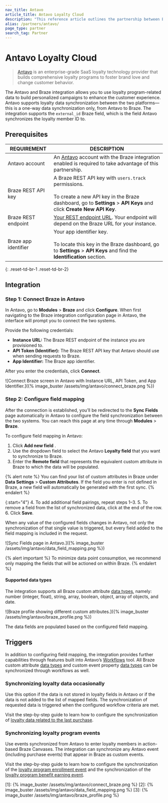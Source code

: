 ```yaml
---
nav_title: Antavo
article_title: Antavo Loyalty Cloud
description: "This reference article outlines the partnership between Braze and Antavo, a next-gen loyalty programs that goes beyond rewarding purchases."
alias: /partners/antavo/
page_type: partner
search_tag: Partner
---
```


# Antavo Loyalty Cloud

> [Antavo](https://antavo.com/) is an enterprise-grade SaaS loyalty technology provider that builds comprehensive loyalty programs to foster brand love and change customer behavior.

The Antavo and Braze integration allows you to use loyalty program-related data to build personalized campaigns to enhance the customer experience. Antavo supports loyalty data synchronization between the two platforms—this is a one-way data synchronization only, from Antavo to Braze. The integration supports the `external_id` Braze field, which is the field Antavo synchronizes the loyalty member ID to.

## Prerequisites

| REQUIREMENT          | DESCRIPTION                                                                                                                                                                   |
| -------------------- | ----------------------------------------------------------------------------------------------------------------------------------------------------------------------------  |
| Antavo account       | An [Antavo](https://antavo.com/) account with the Braze integration enabled is required to take advantage of this partnership.                                                |
| Braze REST API key   | A Braze REST API key with `users.track` permissions.<br><br>To create a new API key in the Braze dashboard, go to **Settings** > **API Keys** and click **Create New API Key**.  |
| Braze REST endpoint  | [Your REST endpoint URL]({{site.baseurl}}/developer_guide/rest_api/basics/#endpoints). Your endpoint will depend on the Braze URL for your instance.                |
| Braze app identifier | Your app identifier key. <br><br>To locate this key in the Braze dashboard, go to **Settings** > **API Keys** and find the **Identification** section. |
{: .reset-td-br-1 .reset-td-br-2}

## Integration

### Step 1: Connect Braze in Antavo

In Antavo, go to **Modules** > **Braze** and click **Configure**. When first navigating to the Braze integration configuration page in Antavo, the interface will prompt you to connect the two systems.

Provide the following credentials:

- **Instance URL:** The Braze REST endpoint of the instance you are provisioned to.
- **API Token (Identifier):** The Braze REST API key that Antavo should use when sending requests to Braze.
- **App Identifier:** The Braze app identifier.

After you enter the credentials, click **Connect**.

![Connect Braze screen in Antavo with Instance URL, API Token, and App Identifier.]({% image_buster /assets/img/antavo/connect_braze.png %})

### Step 2: Configure field mapping

After the connection is established, you’ll be redirected to the **Sync Fields** page automatically in Antavo to configure the field synchronization between the two systems.   You can reach this page at any time through **Modules** > **Braze**.

To configure field mapping in Antavo:

1. Click **Add new field** <i class="fas fa-plus" alt=""></i>.
2. Use the dropdown field to select the Antavo **Loyalty field** that you want to synchronize to Braze.
3. Enter the **Remote field** that represents the equivalent custom attribute in Braze to which the data will be populated.  

{% alert note %}
You can find your list of custom attributes in Braze under **Data Settings** > **Custom Attributes**. If the field you enter is not defined in Braze, a new field will automatically be generated with the first sync.
{% endalert %}

{:start="4"}
4. To add additional field pairings, repeat steps 1–3.
5. To remove a field from the list of synchronized data, click <i class="fa-solid fa-rectangle-xmark" title="Delete"></i> at the end of the row.
6. Click **Save**.

When any value of the configured fields changes in Antavo, not only the synchronization of that single value is triggered, but every field added to the field mapping is included in the request.

![Sync Fields page in Antavo.]({% image_buster /assets/img/antavo/data_field_mapping.png %})

{% alert important %}
To minimize data point consumption, we recommend only mapping the fields that will be actioned on within Braze.
{% endalert %}

#### Supported data types

The integration supports all Braze custom attribute [data types]({{site.baseurl}}/user_guide/data_and_analytics/custom_data/custom_attributes/#custom-attribute-storage), namely: number (integer, float), string, array, boolean, object, array of objects, and date.

![Braze profile showing different custom attributes.]({% image_buster /assets/img/antavo/braze_profile.png %})

The data fields are populated based on the configured field mapping.

## Triggers

In addition to configuring field mapping, the integration provides further capabilities through features built into Antavo’s [Workflows](https://antavo.atlassian.net/wiki/spaces/AUM/pages/581402629) tool. All Braze custom attribute [data types]({{site.baseurl}}/user_guide/data_and_analytics/custom_data/custom_attributes/#custom-attribute-storage) and custom event property [data types]({{site.baseurl}}/user_guide/data_and_analytics/custom_data/custom_events#expected-format) can be synchronized through workflows as well.

### Synchronizing loyalty data occasionally

Use this option if the data is not stored in loyalty fields in Antavo or if the data is not added to the list of mapped fields. The synchronization of requested data is triggered when the configured workflow criteria are met.

Visit the step-by-step guide to learn how to configure the synchronization of [loyalty data related to the last purchase](https://antavo.atlassian.net/wiki/spaces/AUM/pages/812056598/Braze#Use-case----Sync-data-related-to-the-customer%E2%80%99s-last-purchase).

### Synchronizing loyalty program events

Use events synchronized from Antavo to enter loyalty members in action-based Braze Canvases. The integration can synchronize any Antavo event (including purchase events) that appear in Braze as custom events.

Visit the step-by-step guide to learn how to configure the synchronization of the [loyalty program enrollment event](https://antavo.atlassian.net/wiki/spaces/AUM/pages/812056598/Braze#Use-case----Welcome-to-the-loyalty-program!) and the synchronization of the [loyalty program benefit earning event](https://antavo.atlassian.net/wiki/spaces/AUM/pages/812056598/Braze#Use-case----Welcome-to-the-loyalty-program!).

[1]: {% image_buster /assets/img/antavo/connect_braze.png %}
[2]: {% image_buster /assets/img/antavo/data_field_mapping.png %}
[3]: {% image_buster /assets/img/antavo/braze_profile.png %}